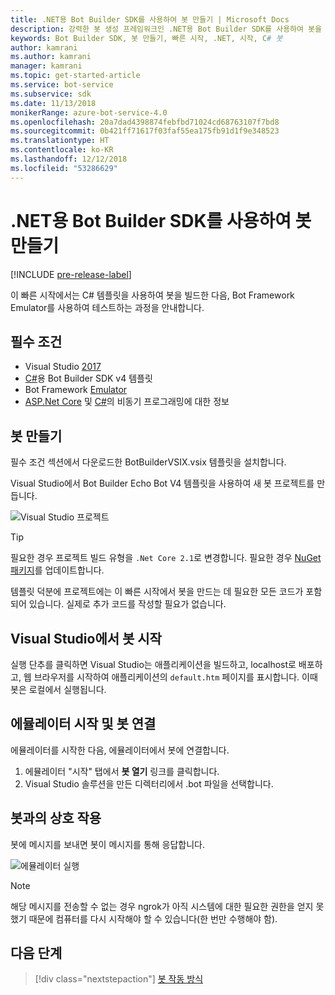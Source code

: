 ```yaml
---
title: .NET용 Bot Builder SDK를 사용하여 봇 만들기 | Microsoft Docs
description: 강력한 봇 생성 프레임워크인 .NET용 Bot Builder SDK를 사용하여 봇을 만듭니다.
keywords: Bot Builder SDK, 봇 만들기, 빠른 시작, .NET, 시작, C# 봇
author: kamrani
ms.author: kamrani
manager: kamrani
ms.topic: get-started-article
ms.service: bot-service
ms.subservice: sdk
ms.date: 11/13/2018
monikerRange: azure-bot-service-4.0
ms.openlocfilehash: 20a7dad4398874febfbd71024cd68763107f7bd8
ms.sourcegitcommit: 0b421ff71617f03faf55ea175fb91d1f9e348523
ms.translationtype: HT
ms.contentlocale: ko-KR
ms.lasthandoff: 12/12/2018
ms.locfileid: "53286629"
---
```

# <a name="create-a-bot-with-the-bot-builder-sdk-for-net"></a>.NET용 Bot Builder SDK를 사용하여 봇 만들기
[!INCLUDE [pre-release-label](../includes/pre-release-label.md)]

이 빠른 시작에서는 C# 템플릿을 사용하여 봇을 빌드한 다음, Bot Framework Emulator를 사용하여 테스트하는 과정을 안내합니다.

## <a name="prerequisites"></a>필수 조건
- Visual Studio [2017](https://www.visualstudio.com/downloads)
- [C#](https://aka.ms/bot-vsix)용 Bot Builder SDK v4 템플릿
- Bot Framework [Emulator](https://aka.ms/Emulator-wiki-getting-started)
- [ASP.Net Core](https://docs.microsoft.com/aspnet/core/) 및 [C#](https://docs.microsoft.com/en-us/dotnet/csharp/programming-guide/concepts/async/index)의 비동기 프로그래밍에 대한 정보

## <a name="create-a-bot"></a>봇 만들기
필수 조건 섹션에서 다운로드한 BotBuilderVSIX.vsix 템플릿을 설치합니다.

Visual Studio에서 Bot Builder Echo Bot V4 템플릿을 사용하여 새 봇 프로젝트를 만듭니다.

![Visual Studio 프로젝트](../media/azure-bot-quickstarts/bot-builder-dotnet-project.png)

> [!TIP] 
> 필요한 경우 프로젝트 빌드 유형을 ``.Net Core 2.1``로 변경합니다. 필요한 경우 [NuGet 패키지](https://docs.microsoft.com/en-us/nuget/quickstart/install-and-use-a-package-in-visual-studio)를 업데이트합니다.

템플릿 덕분에 프로젝트에는 이 빠른 시작에서 봇을 만드는 데 필요한 모든 코드가 포함되어 있습니다. 실제로 추가 코드를 작성할 필요가 없습니다.

## <a name="start-your-bot-in-visual-studio"></a>Visual Studio에서 봇 시작

실행 단추를 클릭하면 Visual Studio는 애플리케이션을 빌드하고, localhost로 배포하고, 웹 브라우저를 시작하여 애플리케이션의 `default.htm` 페이지를 표시합니다. 이때 봇은 로컬에서 실행됩니다.

## <a name="start-the-emulator-and-connect-your-bot"></a>에뮬레이터 시작 및 봇 연결

에뮬레이터를 시작한 다음, 에뮬레이터에서 봇에 연결합니다.

1. 에뮬레이터 "시작" 탭에서 **봇 열기** 링크를 클릭합니다. 
2. Visual Studio 솔루션을 만든 디렉터리에서 .bot 파일을 선택합니다.

## <a name="interact-with-your-bot"></a>봇과의 상호 작용

봇에 메시지를 보내면 봇이 메시지를 통해 응답합니다.

![에뮬레이터 실행](../media/emulator-v4/emulator-running.png)

> [!NOTE]
> 해당 메시지를 전송할 수 없는 경우 ngrok가 아직 시스템에 대한 필요한 권한을 얻지 못했기 때문에 컴퓨터를 다시 시작해야 할 수 있습니다(한 번만 수행해야 함).

## <a name="next-steps"></a>다음 단계

> [!div class="nextstepaction"]
> [봇 작동 방식](../v4sdk/bot-builder-basics.md) 

